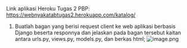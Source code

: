 Link aplikasi Heroku Tugas 2 PBP: https://webnyakatabtugas2.herokuapp.com/katalog/

1. Buatlah bagan yang berisi request client ke web aplikasi berbasis Django beserta responnya dan jelaskan pada bagan tersebut kaitan antara urls.py, views.py, models.py, dan berkas html;
![image.png]( {https://drive.google.com/file/d/1-tN9-_YdlJLXECfef4gLJ3R8BrZE652e/view?usp=sharing} )
